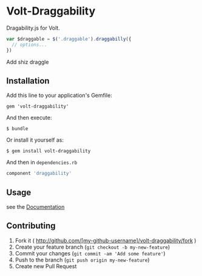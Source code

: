 # Volt-Draggability
Dragability.js for Volt.

```JAVASCRIPT
var $draggable = $('.draggable').draggabilly({
  // options...
})

```

Add shiz draggle

## Installation

Add this line to your application's Gemfile:

    gem 'volt-draggability'

And then execute:

    $ bundle

Or install it yourself as:

    $ gem install volt-draggability

And then in `dependencies.rb`

```RUBY
component 'draggability'
```

## Usage

see the [Documentation](http://draggabilly.desandro.com/)


## Contributing

1. Fork it ( http://github.com/[my-github-username]/volt-draggability/fork )
2. Create your feature branch (`git checkout -b my-new-feature`)
3. Commit your changes (`git commit -am 'Add some feature'`)
4. Push to the branch (`git push origin my-new-feature`)
5. Create new Pull Request
